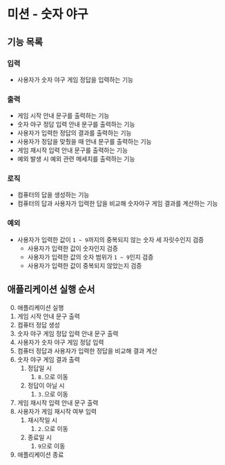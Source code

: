 # 미션 - 숫자 야구

## 기능 목록

### 입력

- 사용자가 숫자 야구 게임 정답을 입력하는 기능

### 출력

- 게임 시작 안내 문구를 출력하는 기능
- 숫자 야구 정답 입력 안내 문구를 출력하는 기능
- 사용자가 입력한 정답의 결과를 출력하는 기능
- 사용자가 정답을 맞췄을 때 안내 문구를 출력하는 기능
- 게임 재시작 입력 안내 문구를 출력하는 기능
- 예외 발생 시 예외 관련 메세지를 출력하는 기능

### 로직

- 컴퓨터의 답을 생성하는 기능
- 컴퓨터의 답과 사용자가 입력한 답을 비교해 숫자야구 게임 결과를 계산하는 기능

### 예외

- 사용자가 입력한 값이 `1 ~ 9`까지의 중복되지 않는 숫자 세 자릿수인지 검증
  - 사용자가 입력한 값이 숫자인지 검증
  - 사용자가 입력한 값의 숫자 범위가 `1 ~ 9`인지 검증
  - 사용자가 입력한 값이 중복되지 않았는지 검증

## 애플리케이션 실행 순서

0. 애플리케이션 실행
1. 게임 시작 안내 문구 출력
2. 컴퓨터 정답 생성
3. 숫자 야구 게임 정답 입력 안내 문구 출력
4. 사용자가 숫자 야구 게임 정답 입력
5. 컴퓨터 정답과 사용자가 입력한 정답을 비교해 결과 계산
6. 숫자 야구 게임 결과 출력
    1. 정답일 시
       1. `8.`으로 이동
    2. 정답이 아닐 시
       1. `3.`으로 이동
7. 게임 재시작 입력 안내 문구 출력
8. 사용자가 게임 재시작 여부 입력
   1. 재시작일 시
      1. `2.`으로 이동
   2. 종료일 시
      1. `9`으로 이동
9. 애플리케이션 종료